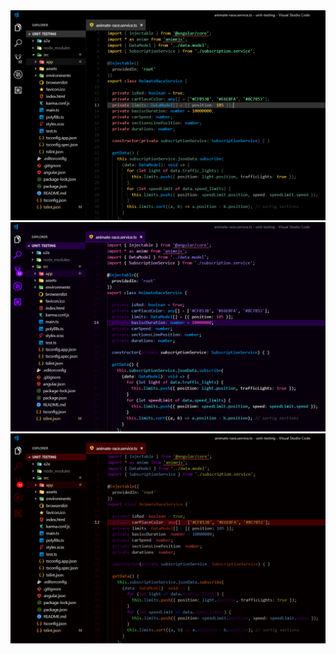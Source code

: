 <img src="https://raw.githubusercontent.com/drcika/vsCode-dark-theme/master/images/black.png"/>
<img src="https://raw.githubusercontent.com/drcika/vsCode-dark-theme/master/images/purple.png"/>
<img src="https://raw.githubusercontent.com/drcika/vsCode-dark-theme/master/images/red.png"/>